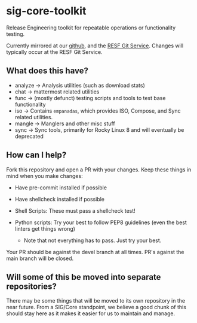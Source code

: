 sig-core-toolkit
================

Release Engineering toolkit for repeatable operations or functionality testing.

Currently mirrored at our [github](https://github.com/rocky-linux), and the
[RESF Git Service](https://git.resf.org). Changes will typically occur at the
RESF Git Service.

What does this have?
--------------------

* analyze -> Analysis utilities (such as download stats)
* chat -> mattermost related utilities
* func -> (mostly defunct) testing scripts and tools to test base functionality
* iso -> Contains `empanadas`, which provides ISO, Compose, and Sync related utilities.
* mangle -> Manglers and other misc stuff
* sync -> Sync tools, primarily for Rocky Linux 8 and will eventually be deprecated

How can I help?
---------------

Fork this repository and open a PR with your changes. Keep these things in mind
when you make changes:

* Have pre-commit installed if possible
* Have shellcheck installed if possible
* Shell Scripts: These must pass a shellcheck test!
* Python scripts: Try your best to follow PEP8 guidelines (even the best linters get things wrong)

  * Note that not everything has to pass. Just try your best.

Your PR should be against the devel branch at all times. PR's against the main
branch will be closed.

Will some of this be moved into separate repositories?
------------------------------------------------------

There may be some things that will be moved to its own repository in the near
future. From a SIG/Core standpoint, we believe a good chunk of this should stay
here as it makes it easier for us to maintain and manage.
